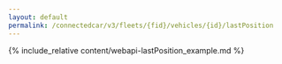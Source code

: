 ```yaml
---
layout: default
permalink: /connectedcar/v3/fleets/{fid}/vehicles/{id}/lastPosition
---
```

{% include_relative content/webapi-lastPosition_example.md %}
